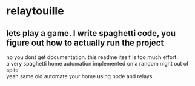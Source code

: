 # relaytouille
## lets play a game. I write spaghetti code, you figure out how to actually run the project
no you dont get documentation. this readme itself is too much effort. <br>
a very spaghetti home automation implemented on a random night out of spite <br>
yeah same old automate your home using node and relays.
